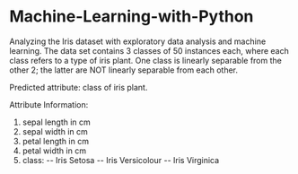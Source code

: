 # Machine-Learning-with-Python
Analyzing the Iris dataset with exploratory data analysis and machine learning.
The data set contains 3 classes of 50 instances each, where each class refers to a type of iris plant. One class is linearly separable from the other 2; the latter are NOT linearly separable from each other.

Predicted attribute: class of iris plant.

Attribute Information:
1. sepal length in cm
2. sepal width in cm
3. petal length in cm
4. petal width in cm
5. class:
-- Iris Setosa
-- Iris Versicolour
-- Iris Virginica
